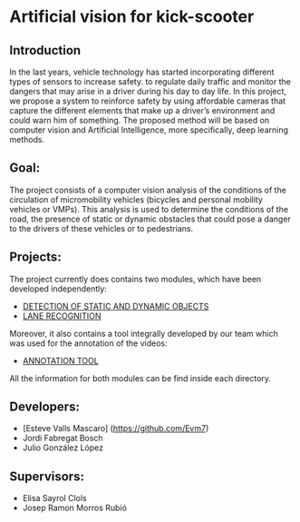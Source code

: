 # Artificial vision for kick-scooter

## Introduction

In the last years, vehicle technology has started incorporating different types of sensors to
increase safety. to regulate daily traffic and monitor the dangers that may arise in a driver
during his day to day life. In this project, we propose a system to reinforce safety by using
affordable cameras that capture the different elements that make up a driver’s environment
and could warn him of something. The proposed method will be based on computer vision
and Artificial Intelligence, more specifically, deep learning methods.

## Goal:

The project consists of a computer vision analysis of the conditions of the circulation of micromobility vehicles (bicycles and personal mobility vehicles or VMPs). This analysis is used to determine the conditions of the road, the presence of static or dynamic obstacles that could pose a danger to the drivers of these vehicles or to pedestrians.

## Projects:

The project currently does contains two modules, which have been developed independently:
  - [DETECTION OF STATIC AND DYNAMIC OBJECTS](/DynamicStaticHazards)
  - [LANE RECOGNITION](/TypeOfRoad)
  
 Moreover, it also contains a tool integrally developed by our team which was used for the annotation of the videos:
  - [ANNOTATION TOOL](/AnnotationTool)
  
  All the information for both modules can be find inside each directory.
  
## Developers:
  - [Esteve Valls Mascaro] (https://github.com/Evm7)
  - Jordi Fabregat Bosch
  - Julio González López
  
## Supervisors:
  - Elisa Sayrol Clols
  - Josep Ramon Morros Rubió

